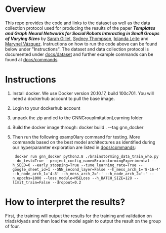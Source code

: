 # Overview
This repo provides the code and links to the dataset as well as the data collection protocol used for producing the results of the paper <em>**Templates and Graph Neural Networks for Social Robots Interacting in Small Groups of Varying Sizes**</em> by [Sarah Gillet](https://sarahgillet.com/), [Sydney Thompson](https://www.sydneythompson.dev/), [Iolanda Leite](https://iolandaleite.com/) and [Marynel Vázquez](https://www.marynel.net/). 
Instructions on how to run the code above can be found below under "Instructions". The dataset and data collection protocol is documented under [docs/dataset](https://github.com/sarahgillet/TGM-SmallGroups/tree/main/docs/dataset.md) and further example commands can be found at [docs/commands](https://github.com/sarahgillet/TGM-SmallGroups/tree/main/docs/commands.md). 

# Instructions
1. Install docker. We use Docker version 20.10.17, build 100c701. You will need a dockerhub account to pull the base image. 

2. Login to your dockerhub account

3. unpack the zip and cd to the GNNGroupImitationLearning folder

4. Build the docker image through: docker build . --tag gnn_docker

5. Then run the following examp0lary command for testing. More commands based on the best model architectures as identified during our hyperparamter exploration are listed in [docs/commands](https://github.com/sarahgillet/TGM-SmallGroups/tree/main/docs/commands.md):

        docker run gnn_docker python3.8 ./brainstorming_data_train_who.py --do_test=True --project_config_name=BrainstormingExperimental --h_SEED=0 --early_stopping=True --tune_learning_rate=True --google_sheet_id=1 --GNN_second_layer=False --h_mess_arch_1='8-16-4' --h_node_arch_1='4-8' --h_mess_arch_2='-' --h_node_arch_2='-' --n_epochs=1000 --loss_module=MSELoss --h_BATCH_SIZE=128 --limit_train=False --dropout=0.2

# How to interpret the results?
First, the training will output the results for the training and validation on triads/dyads and then load the model again to output the result on the group of four. 

